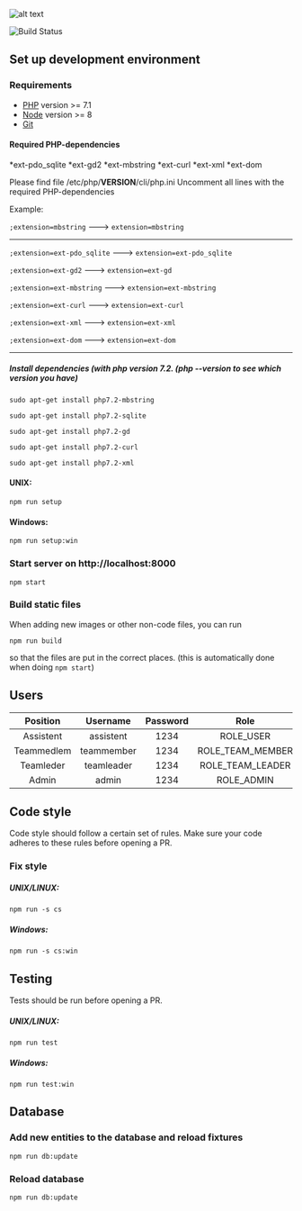 ![alt text](https://github.com/vektorprogrammet/vektorprogrammet/blob/readme/logo.png)

![Build Status](https://travis-ci.org/vektorprogrammet/vektorprogrammet.svg?branch=master)
## Set up development environment
### Requirements
- [PHP](http://php.net/downloads.php) version >= 7.1
- [Node](https://nodejs.org/en/) version >= 8
- [Git](https://git-scm.com/)

#### Required PHP-dependencies
*ext-pdo_sqlite
*ext-gd2
*ext-mbstring
*ext-curl
*ext-xml
*ext-dom

Please find file /etc/php/**VERSION**/cli/php.ini
Uncomment all lines with the required PHP-dependencies

Example:

`;extension=mbstring`       ---> `extension=mbstring`

-----
`;extension=ext-pdo_sqlite` ---> `extension=ext-pdo_sqlite`

`;extension=ext-gd2`         ---> `extension=ext-gd` 

`;extension=ext-mbstring`   ---> `extension=ext-mbstring`

`;extension=ext-curl`       ---> `extension=ext-curl`   

`;extension=ext-xml`        ---> `extension=ext-xml` 

`;extension=ext-dom`        ---> `extension=ext-dom`  

-----

##### Install dependencies (with php version 7.2. (php --version to see which version you have)
`sudo apt-get install php7.2-mbstring`

`sudo apt-get install php7.2-sqlite`

`sudo apt-get install php7.2-gd`

`sudo apt-get install php7.2-curl`

`sudo apt-get install php7.2-xml`




#### UNIX:
`npm run setup`
#### Windows:
`npm run setup:win`

### Start server on http://localhost:8000
`npm start`

### Build static files
When adding new images or other non-code files, you can run

`npm run build`

so that the files are put in the correct places. (this is automatically
done when doing `npm start`)

## Users
| Position     | Username   | Password |        Role        |
| :----------: | :--------: |:--------:|:------------------:|
| Assistent    | assistent  |   1234   |      ROLE_USER     |
| Teammedlem   | teammember |   1234   |  ROLE_TEAM_MEMBER  |
| Teamleder    | teamleader |   1234   |  ROLE_TEAM_LEADER  |
| Admin        | admin      |   1234   |      ROLE_ADMIN    |


## Code style
Code style should follow a certain set of rules. Make sure your code 
adheres to these rules before opening a PR. 

### Fix style
##### UNIX/LINUX:
`npm run -s cs`
##### Windows:
`npm run -s cs:win`

## Testing
Tests should be run before opening a PR.
##### UNIX/LINUX:
`npm run test`
##### Windows:
`npm run test:win`


## Database

### Add new entities to the database and reload fixtures
`npm run db:update`

### Reload database
`npm run db:update`
